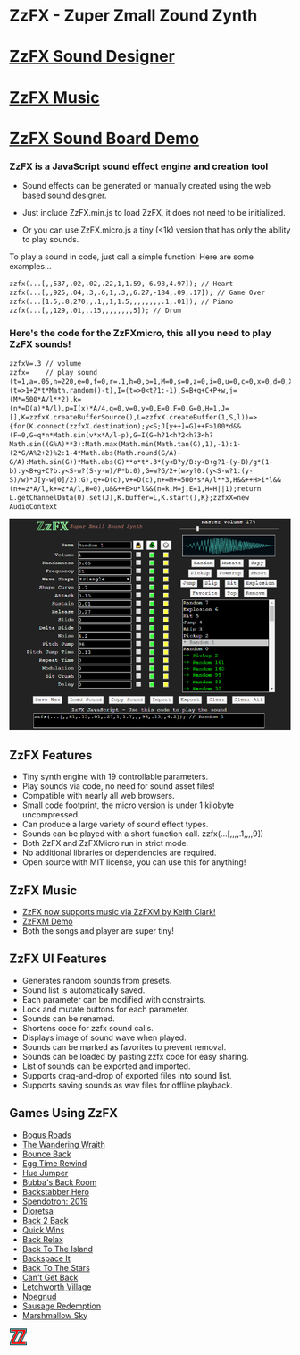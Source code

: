# ZzFX - Zuper Zmall Zound Zynth

# [ZzFX Sound Designer](https://killedbyapixel.github.io/ZzFX)
# [ZzFX Music](https://github.com/keithclark/ZzFXM)
# [ZzFX Sound Board Demo](https://codepen.io/KilledByAPixel/full/BaowKzv)

### ZzFX is a JavaScript sound effect engine and creation tool

- Sound effects can be generated or manually created using the web based sound designer.

- Just include ZzFX.min.js to load ZzFX, it does not need to be initialized.

- Or you can use ZzFX.micro.js a tiny (<1k) version that has only the ability to play sounds.

To play a sound in code, just call a simple function! Here are some examples...

```
zzfx(...[,,537,.02,.02,.22,1,1.59,-6.98,4.97]); // Heart
zzfx(...[,,925,.04,.3,.6,1,.3,,6.27,-184,.09,.17]); // Game Over
zzfx(...[1.5,.8,270,,.1,,1,1.5,,,,,,,,.1,.01]); // Piano
zzfx(...[,,129,.01,,.15,,,,,,,,5]); // Drum
```

### Here's the code for the ZzFXmicro, this all you need to play ZzFX sounds!

```
zzfxV=.3 // volume
zzfx=    // play sound
(t=1,a=.05,n=220,e=0,f=0,r=.1,h=0,o=1,M=0,s=0,z=0,i=0,u=0,c=0,x=0,d=0,X=0,b=1,m=0,l=44100,B=99+e*l,C=f*l,P=r*l,g=m*l,w=X*l,A=2*Math.PI,D=(t=>1+2*t*Math.random()-t),I=(t=>0<t?1:-1),S=B+g+C+P+w,j=(M*=500*A/l**2),k=(n*=D(a)*A/l),p=I(x)*A/4,q=0,v=0,y=0,E=0,F=0,G=0,H=1,J=[],K=zzfxX.createBufferSource(),L=zzfxX.createBuffer(1,S,l))=>{for(K.connect(zzfxX.destination);y<S;J[y++]=G)++F>100*d&&(F=0,G=q*n*Math.sin(v*x*A/l-p),G=I(G=h?1<h?2<h?3<h?Math.sin((G%A)**3):Math.max(Math.min(Math.tan(G),1),-1):1-(2*G/A%2+2)%2:1-4*Math.abs(Math.round(G/A)-G/A):Math.sin(G))*Math.abs(G)**o*t*.3*(y<B?y/B:y<B+g?1-(y-B)/g*(1-b):y<B+g+C?b:y<S-w?(S-y-w)/P*b:0),G=w?G/2+(w>y?0:(y<S-w?1:(y-S)/w)*J[y-w|0]/2):G),q+=D(c),v+=D(c),n+=M+=500*s*A/l**3,H&&++H>i*l&&(n+=z*A/l,k+=z*A/l,H=0),u&&++E>u*l&&(n=k,M=j,E=1,H=H||1);return L.getChannelData(0).set(J),K.buffer=L,K.start(),K};zzfxX=new AudioContext
```

![ZzFX Image](/screenshot.jpg)

## ZzFX Features

- Tiny synth engine with 19 controllable parameters.
- Play sounds via code, no need for sound asset files!
- Compatible with nearly all web browsers.
- Small code footprint, the micro version is under 1 kilobyte uncompressed.
- Can produce a large variety of sound effect types.
- Sounds can be played with a short function call. zzfx(...[,,,,.1,,,,9])
- Both ZzFX and ZzFXMicro run in strict mode.
- No additional libraries or dependencies are required.
- Open source with MIT license, you can use this for anything!

## ZzFX Music

- [ZzFX now supports music via ZzFXM by Keith Clark!](https://github.com/keithclark/ZzFXM/)
- [ZzFXM Demo](https://keithclark.github.io/ZzFXM/)
- Both the songs and player are super tiny! 

## ZzFX UI Features

- Generates random sounds from presets.
- Sound list is automatically saved.
- Each parameter can be modified with constraints.
- Lock and mutate buttons for each parameter.
- Sounds can be renamed.
- Shortens code for zzfx sound calls.
- Displays image of sound wave when played.
- Sounds can be marked as favorites to prevent removal.
- Sounds can be loaded by pasting zzfx code for easy sharing.
- List of sounds can be exported and imported.
- Supports drag-and-drop of exported files into sound list.
- Supports saving sounds as wav files for offline playback.

## Games Using ZzFX

- [Bogus Roads](https://www.newgrounds.com/portal/view/747570)
- [The Wandering Wraith](https://js13kgames.com/entries/the-wandering-wraith)
- [Bounce Back](https://js13kgames.com/entries/bounce-back)
- [Egg Time Rewind](https://killedbyapixel.itch.io/egg-time)
- [Hue Jumper](https://killedbyapixel.itch.io/hue-jumper)
- [Bubba's Back Room](https://js13kgames.com/entries/bubbas-back-room)
- [Backstabber Hero](https://js13kgames.com/entries/backstabber-hero)
- [Spendotron: 2019](https://killedbyapixel.itch.io/currency-wars)
- [Dioretsa](https://js13kgames.com/entries/20461-dioretsa)
- [Back 2 Back](https://js13kgames.com/entries/back-2-back)
- [Quick Wins](https://js13kgames.com/entries/quick-wins)
- [Back Relax](http://js13kgames.com/entries/back-relax)
- [Back To The Island](https://js13kgames.com/entries/back-to-the-island)
- [Backspace It](http://js13kgames.com/entries/backspace-it)
- [Back To The Stars](https://js13kgames.com/entries/back-to-the-stars)
- [Can't Get Back](https://js13kgames.com/entries/cant-get-back)
- [Letchworth Village](https://js13kgames.com/entries/letchworth-village)
- [Noegnud](https://js13kgames.com/entries/noegnud)
- [Sausage Redemption](https://gogoprog.itch.io/sausage-redemption)
- [Marshmallow Sky](https://github.com/baturinsky/marshmallow-sky) 

![ZzFX Image](/favicon.png) 
